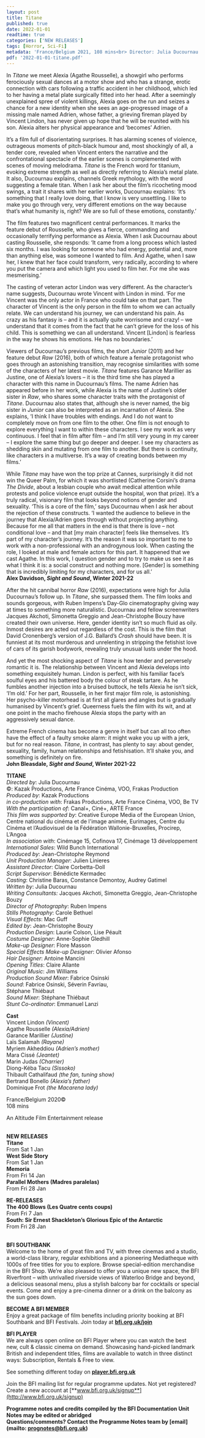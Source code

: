 ```yaml
---
layout: post
title: Titane
published: true
date: 2022-01-01
readtime: true
categories: ['NEW RELEASES']
tags: [Horror, Sci-Fi]
metadata: 'France/Belgium 2021, 108 mins<br> Director: Julia Ducournau'
pdf: '2022-01-01-titane.pdf'
---
```


In _Titane_ we meet Alexia (Agathe Rousselle), a showgirl who performs ferociously sexual dances at a motor show and who has a strange, erotic connection with cars following a traffic accident in her childhood, which led to her having a metal plate surgically fitted into her head. After a seemingly unexplained spree of violent killings, Alexia goes on the run and seizes a chance for a new identity when she sees an age-progressed image of a missing male named Adrien, whose father, a grieving fireman played by  Vincent Lindon, has never given up hope that he will be reunited with his son. Alexia alters her physical appearance and ‘becomes’ Adrien.

It’s a film full of disorientating surprises. It has alarming scenes of violence, outrageous moments of pitch-black humour and, most shockingly of all, a tender core, revealed when Vincent enters the narrative and the confrontational spectacle of the earlier scenes is complemented with scenes of moving melodrama. _Titane_ is the French word for titanium, evoking extreme strength as well as directly referring to Alexia’s metal plate. It also, Ducournau explains, channels Greek mythology, with the word suggesting a female titan. When I ask her about the film’s ricocheting mood swings, a trait it shares with her earlier works, Ducournau explains: ‘It’s something that I really love doing, that I know is very unsettling. I like to make you go through very, very different emotions on the way because that’s what humanity is, right? We are so full of these emotions, constantly.’

The film features two magnificent central performances. It marks the feature debut of Rousselle, who gives a fierce, commanding and occasionally terrifying performance as Alexia. When I ask Ducournau about casting Rousselle, she responds: ‘It came from a long process which lasted six months. I was looking for someone who had energy, potential and, more than anything else, was someone I wanted to film. And Agathe, when I saw her, I knew that her face could transform, very radically, according to where you put the camera and which light you used to film her. For me she was mesmerising.’

The casting of veteran actor Lindon was very different. As the character’s name suggests, Ducournau wrote Vincent with Lindon in mind. ‘For me Vincent was the only actor in France who could take on that part. The character of Vincent is the only person in the film to whom we can actually relate. We can understand his journey, we can understand his pain. As crazy as his fantasy is – and it is actually quite worrisome and crazy! – we understand that it comes from the fact that he can’t grieve for the loss of his child. This is something we can all understand. Vincent [Lindon] is fearless in the way he shows his emotions. He has no boundaries.’

Viewers of Ducournau’s previous films, the short _Junior_ (2011) and her feature debut _Raw_ (2016), both of which feature a female protagonist who goes through an astonishing transition, may recognise similarities with some of the characters of her latest movie. _Titane_ features Garance Marillier as Justine, one of Alexia’s lovers – it is the third time she has played a character with this name in Ducournau’s films. The name Adrien has appeared before in her work, while Alexia is the name of Justine’s older sister in _Raw_, who shares some character traits with the protagonist of _Titane_. Ducournau also states that, although she is never named, the big sister in _Junior_ can also be interpreted as an incarnation of Alexia. She explains, ‘I think I have troubles with endings. And I do not want to completely move on from one film to the other. One film is not enough to explore everything I want to within these characters. I see my work as very continuous. I feel that in film after film – and I’m still very young in my career – I explore the same thing but go deeper and deeper. I see my characters as shedding skin and mutating from one film to another. But there is continuity, like characters in a multiverse. It’s a way of creating bonds between my films.’

While _Titane_ may have won the top prize at Cannes, surprisingly it did not win the Queer Palm, for which it was shortlisted (Catherine Corsini’s drama  _The Divide_, about a lesbian couple who await medical attention while protests and police violence erupt outside the hospital, won that prize). It’s a truly radical, visionary film that looks beyond notions of gender and sexuality.  ‘This is a core of the film,’ says Ducournau when I ask her about the rejection of these constructs. ‘I wanted the audience to believe in the journey that Alexia/Adrien goes through without projecting anything. Because for me all that matters in the end is that there is love – not conditional love – and that [my main character] feels like themselves. It’s part of my character’s journey.  It’s the reason it was so important to me to work with a non-professional with an androgynous look. When casting the role, I looked at male and female actors for this part. It happened that we cast Agathe. In this work, I question gender and to try to make us see it as what I think it is: a social construct and nothing more. [Gender] is something that is incredibly limiting for my characters, and for us all.’<br>
**Alex Davidson, _Sight and Sound_, Winter 2021-22**<br>

After the hit cannibal horror _Raw_ (2016), expectations were high for Julia Ducournau’s follow up. In _Titane_, she surpassed them. The film looks and sounds gorgeous, with Ruben Impens’s Day-Glo cinematography giving way at times to something more naturalistic. Ducournau and fellow screenwriters Jacques Akchoti, Simonetta Greggio and Jean-Christophe Bouzy have created their own universe. Here, gender identity isn’t so much fluid as oily. Inmost desires are acted out regardless of the cost. This is the film that David Cronenberg’s version of J.G. Ballard’s _Crash_ should have been. It is funniest at its most murderous and unrelenting in stripping the fetishist love of cars of its garish bodywork, revealing truly unusual lusts under the hood.

And yet the most shocking aspect of _Titane_ is how tender and perversely romantic it is. The relationship between Vincent and Alexia develops into something exquisitely human. Lindon is perfect, with his familiar face’s soulful eyes and his battered body the colour of steak tartare. As he fumbles another injection into a bruised buttock, he tells Alexia he isn’t sick, ‘I’m old.’ For her part, Rousselle, in her first major film role, is astonishing. Her psycho-killer motorhead is at first all glares and angles but is gradually humanised by Vincent’s grief. Queerness fuels the film with its wit, and at one point in the macho firehouse Alexia stops the party with an aggressively sexual dance.

Extreme French cinema has become a genre in itself but can all too often have the effect of a faulty smoke alarm: it might wake you up with a jerk, but for no real reason. _Titane_, in contrast, has plenty to say: about gender, sexuality, family, human relationships and fetishisation. It’ll shake you, and something is definitely on fire.<br>
**John Bleasdale, _Sight and Sound_, Winter 2021-22**<br>

**TITANE**<br>
_Directed by_: Julia Ducournau  
©: Kazak Productions, Arte France Cinéma, VOO, Frakas Production  
_Produced by_: Kazak Productions  
_in co-production with_: Frakas Productions, Arte France Cinéma, VOO, Be TV  
_With the participation of_: Canal+, Ciné+, ARTE France  
_This film was supported by_:  Creative Europe Media of the European Union, Centre national du cinéma et de l'image animée, Eurimages, Centre du Cinéma et l’Audiovisuel de la Fédération Wallonie-Bruxelles, Procirep, L’Angoa  
_In association with_: Cinémage 15, Cofinova 17, Cinémage 13 développement  
_International Sales_: Wild Bunch International  
_Produced by_: Jean-Christophe Reymond  
_Unit Production Manager_: Julien Linieres  
_Assistant Director_: Claire Corbetta-Doll  
_Script Supervisor_: Bénédicte Kermadec  
_Casting_: Christine Baras, Constance Demontoy, Audrey Gatimel  
_Written by_: Julia Ducournau  
_Writing Consultants:_ Jacques Akchoti,  Simonetta Greggio, Jean-Christophe Bouzy  
_Director of Photography_: Ruben Impens  
_Stills Photography_: Carole Bethuel  
_Visual Effects_: Mac Guff  
_Edited by_: Jean-Christophe Bouzy  
_Production Design_: Laurie Colson, Lise Péault  
_Costume Designer_: Anne-Sophie Gledhill  
_Make-up Designer_: Flore Masson  
_Special Effects Make-up Designer_: Olivier Afonso  
_Hair Designer_: Antoine Mancini  
_Opening Titles_: Claire Allante  
_Original Music_: Jim Williams  
_Production Sound Mixer_: Fabrice Osinski  
_Sound_: Fabrice Osinski, Séverin Favriau,  
Stéphane Thiébaut  
_Sound Mixer_: Stéphane Thiébaut  
_Stunt Co-ordinator_: Emmanuel Lanzi<br>

**Cast**<br>
Vincent Lindon _(Vincent)_  
Agathe Rousselle _(Alexia/Adrien)_  
Garance Marillier _(Justine)_  
Laïs Salamah _(Rayane)_  
Myriem Akheddiou _(Adrien’s mother)_  
Mara Cissé _(Jeantet)_  
Marin Judas _(Charrier)_  
Diong-Kéba Tacu _(Sissoko)_  
Thibault Cathalifaud _(the fan, tuning show)_  
Bertrand Bonello _(Alexia’s father)_  
Dominique Frot _(the Macarena lady)_<br>

France/Belgium 2020©<br>
108 mins<br>

An Altitude Film Entertainment release<br>
<br>

**NEW RELEASES**<br>
**Titane**<br>
From Sat 1 Jan<br>
**West Side Story**<br>
From Sat 1 Jan<br>
**Memoria**<br>
From Fri 14 Jan<br>
**Parallel Mothers (Madres paralelas)**<br>
From Fri 28 Jan<br>

**RE-RELEASES**<br>
**The 400 Blows (Les Quatre cents coups)**<br>
From Fri 7 Jan<br>
**South: Sir Ernest Shackleton’s Glorious Epic of the Antarctic**<br>
From Fri 28 Jan<br>
<br>

**BFI SOUTHBANK**  
Welcome to the home of great film and TV, with three cinemas and a studio, a world-class library, regular exhibitions and a pioneering Mediatheque with 1000s of free titles for you to explore. Browse special-edition merchandise in the BFI Shop. We’re also pleased to offer you a unique new space, the BFI Riverfront – with unrivalled riverside views of Waterloo Bridge and beyond, a delicious seasonal menu, plus a stylish balcony bar for cocktails or special events. Come and enjoy a pre-cinema dinner or a drink on the balcony as the sun goes down.  

**BECOME A BFI MEMBER**  
Enjoy a great package of film benefits including priority booking at BFI Southbank and BFI Festivals. Join today at [**bfi.org.uk/join**](http://www.bfi.org.uk/join)  

**BFI PLAYER**  
 We are always open online on BFI Player where you can watch the best new, cult &amp; classic cinema on demand. Showcasing hand-picked landmark British and independent titles, films are available to watch in three distinct ways: Subscription, Rentals &amp; Free to view.  

See something different today on [**player.bfi.org.uk**](https://player.bfi.org.uk)  

Join the BFI mailing list for regular programme updates. Not yet registered? Create a new account at [**www.bfi.org.uk/signup**](http://www.bfi.org.uk/signup)

**Programme notes and credits compiled by the BFI Documentation Unit  
Notes may be edited or abridged  
Questions/comments? Contact the Programme Notes team by [email](mailto: prognotes@bfi.org.uk)**

